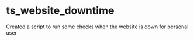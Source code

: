 # ts_website_downtime
Created a script to run some checks when the website is down for personal user
